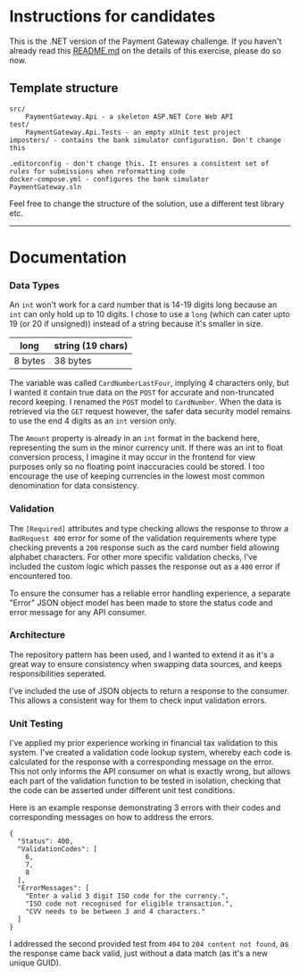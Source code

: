 # Instructions for candidates

This is the .NET version of the Payment Gateway challenge. If you haven't already read this [README.md](https://github.com/cko-recruitment/.github/tree/beta) on the details of this exercise, please do so now. 

## Template structure
```
src/
    PaymentGateway.Api - a skeleton ASP.NET Core Web API
test/
    PaymentGateway.Api.Tests - an empty xUnit test project
imposters/ - contains the bank simulator configuration. Don't change this

.editorconfig - don't change this. It ensures a consistent set of rules for submissions when reformatting code
docker-compose.yml - configures the bank simulator
PaymentGateway.sln
```

Feel free to change the structure of the solution, use a different test library etc.

---
# Documentation

### Data Types
An `int` won't work for a card number that is 14-19 digits long because an `int` can only hold up to 10 digits. I chose to use a `long` (which can cater upto 19 (or 20 if unsigned)) instead of a string because it's smaller in size.

| long        | string (19 chars) |
|-------------|-------------------|
| 8 bytes     | 38 bytes          |

The variable was called `CardNumberLastFour`, implying 4 characters only, but I wanted it contain true data on the `POST` for accurate and non-truncated record keeping. I renamed the `POST` model to `CardNumber`. When the data is retrieved via the `GET` request however, the safer data security model remains to use the end 4 digits as an `int` version only.

The `Amount` property is already in an `int` format in the backend here, representing the sum in the minor currency unit. If there was an int to float conversion process, I imagine it may occur in the frontend for view purposes only so no floating point inaccuracies could be stored. I too encourage the use of keeping currencies in the lowest most common denomination for data consistency.

### Validation
The `[Required]` attributes and type checking allows the response to throw a `BadRequest 400` error for some of the validation requirements where type checking prevents a `200` response such as the card number field allowing alphabet characters. For other more specific validation checks, I've included the custom logic which passes the response out as a `400` error if encountered too.

To ensure the consumer has a reliable error handling experience, a separate "Error" JSON object model has been made to store the status code and error message for any API consumer.

### Architecture
The repository pattern has been used, and I wanted to extend it as it's a great way to ensure consistency when swapping data sources, and keeps responsibilities seperated.

I've included the use of JSON objects to return a response to the consumer. This allows a consistent way for them to check input validation errors.

### Unit Testing
I've applied my prior experience working in financial tax validation to this system. I've created a validation code lookup system, whereby each code is calculated for the response with a corresponding message on the error.
This not only informs the API consumer on what is exactly wrong, but allows each part of the validation function to be tested in isolation, checking that the code can be asserted under different unit test conditions.

Here is an example response demonstrating 3 errors with their codes and corresponding messages on how to address the errors.
```
{
  "Status": 400,
  "ValidationCodes": [
    6,
    7,
    8
  ],
  "ErrorMessages": [
    "Enter a valid 3 digit ISO code for the currency.",
    "ISO code not recognised for eligible transaction.",
    "CVV needs to be between 3 and 4 characters."
  ]
}
```

I addressed the second provided test from `404` to `204 content not found`, as the response came back valid, just without a data match (as it's a new unique GUID).